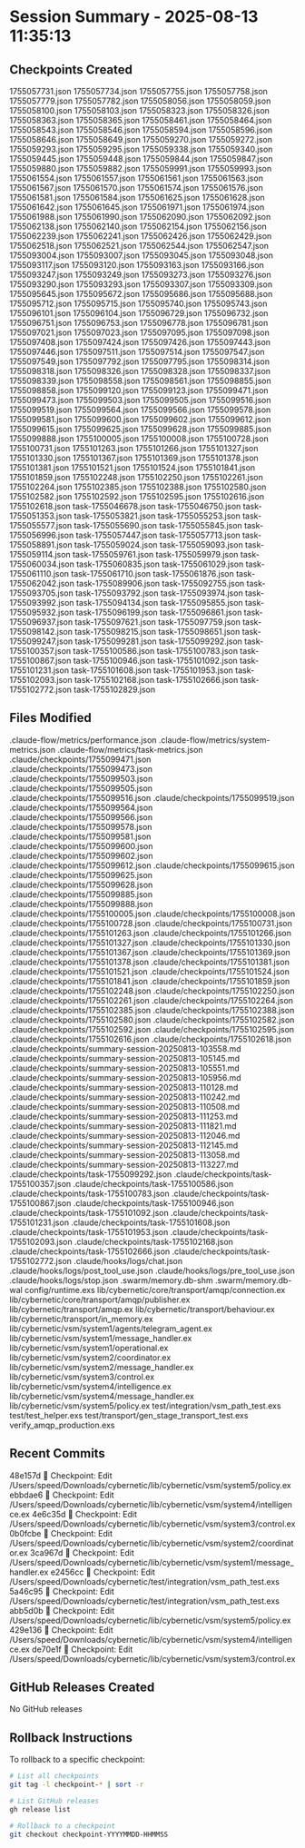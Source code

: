# Session Summary - 2025-08-13 11:35:13

## Checkpoints Created
1755057731.json
1755057734.json
1755057755.json
1755057758.json
1755057779.json
1755057782.json
1755058056.json
1755058059.json
1755058100.json
1755058103.json
1755058323.json
1755058326.json
1755058363.json
1755058365.json
1755058461.json
1755058464.json
1755058543.json
1755058546.json
1755058594.json
1755058596.json
1755058646.json
1755058649.json
1755059270.json
1755059272.json
1755059293.json
1755059295.json
1755059338.json
1755059340.json
1755059445.json
1755059448.json
1755059844.json
1755059847.json
1755059880.json
1755059882.json
1755059991.json
1755059993.json
1755061554.json
1755061557.json
1755061561.json
1755061563.json
1755061567.json
1755061570.json
1755061574.json
1755061576.json
1755061581.json
1755061584.json
1755061625.json
1755061628.json
1755061642.json
1755061645.json
1755061971.json
1755061974.json
1755061988.json
1755061990.json
1755062090.json
1755062092.json
1755062138.json
1755062140.json
1755062154.json
1755062156.json
1755062239.json
1755062241.json
1755062426.json
1755062429.json
1755062518.json
1755062521.json
1755062544.json
1755062547.json
1755093004.json
1755093007.json
1755093045.json
1755093048.json
1755093117.json
1755093120.json
1755093163.json
1755093166.json
1755093247.json
1755093249.json
1755093273.json
1755093276.json
1755093290.json
1755093293.json
1755093307.json
1755093309.json
1755095645.json
1755095672.json
1755095686.json
1755095688.json
1755095712.json
1755095715.json
1755095740.json
1755095743.json
1755096101.json
1755096104.json
1755096729.json
1755096732.json
1755096751.json
1755096753.json
1755096778.json
1755096781.json
1755097021.json
1755097023.json
1755097095.json
1755097098.json
1755097408.json
1755097424.json
1755097426.json
1755097443.json
1755097446.json
1755097511.json
1755097514.json
1755097547.json
1755097549.json
1755097792.json
1755097795.json
1755098314.json
1755098318.json
1755098326.json
1755098328.json
1755098337.json
1755098339.json
1755098558.json
1755098561.json
1755098855.json
1755098858.json
1755099120.json
1755099123.json
1755099471.json
1755099473.json
1755099503.json
1755099505.json
1755099516.json
1755099519.json
1755099564.json
1755099566.json
1755099578.json
1755099581.json
1755099600.json
1755099602.json
1755099612.json
1755099615.json
1755099625.json
1755099628.json
1755099885.json
1755099888.json
1755100005.json
1755100008.json
1755100728.json
1755100731.json
1755101263.json
1755101266.json
1755101327.json
1755101330.json
1755101367.json
1755101369.json
1755101378.json
1755101381.json
1755101521.json
1755101524.json
1755101841.json
1755101859.json
1755102248.json
1755102250.json
1755102261.json
1755102264.json
1755102385.json
1755102388.json
1755102580.json
1755102582.json
1755102592.json
1755102595.json
1755102616.json
1755102618.json
task-1755046678.json
task-1755046750.json
task-1755051353.json
task-1755053821.json
task-1755055253.json
task-1755055577.json
task-1755055690.json
task-1755055845.json
task-1755056996.json
task-1755057447.json
task-1755057713.json
task-1755058891.json
task-1755059024.json
task-1755059093.json
task-1755059114.json
task-1755059761.json
task-1755059979.json
task-1755060034.json
task-1755060835.json
task-1755061029.json
task-1755061110.json
task-1755061710.json
task-1755061876.json
task-1755062042.json
task-1755089906.json
task-1755092755.json
task-1755093705.json
task-1755093792.json
task-1755093974.json
task-1755093992.json
task-1755094134.json
task-1755095855.json
task-1755095932.json
task-1755096199.json
task-1755096861.json
task-1755096937.json
task-1755097621.json
task-1755097759.json
task-1755098142.json
task-1755098215.json
task-1755098651.json
task-1755099247.json
task-1755099281.json
task-1755099292.json
task-1755100357.json
task-1755100586.json
task-1755100783.json
task-1755100867.json
task-1755100946.json
task-1755101092.json
task-1755101231.json
task-1755101608.json
task-1755101953.json
task-1755102093.json
task-1755102168.json
task-1755102666.json
task-1755102772.json
task-1755102829.json

## Files Modified
.claude-flow/metrics/performance.json
.claude-flow/metrics/system-metrics.json
.claude-flow/metrics/task-metrics.json
.claude/checkpoints/1755099471.json
.claude/checkpoints/1755099473.json
.claude/checkpoints/1755099503.json
.claude/checkpoints/1755099505.json
.claude/checkpoints/1755099516.json
.claude/checkpoints/1755099519.json
.claude/checkpoints/1755099564.json
.claude/checkpoints/1755099566.json
.claude/checkpoints/1755099578.json
.claude/checkpoints/1755099581.json
.claude/checkpoints/1755099600.json
.claude/checkpoints/1755099602.json
.claude/checkpoints/1755099612.json
.claude/checkpoints/1755099615.json
.claude/checkpoints/1755099625.json
.claude/checkpoints/1755099628.json
.claude/checkpoints/1755099885.json
.claude/checkpoints/1755099888.json
.claude/checkpoints/1755100005.json
.claude/checkpoints/1755100008.json
.claude/checkpoints/1755100728.json
.claude/checkpoints/1755100731.json
.claude/checkpoints/1755101263.json
.claude/checkpoints/1755101266.json
.claude/checkpoints/1755101327.json
.claude/checkpoints/1755101330.json
.claude/checkpoints/1755101367.json
.claude/checkpoints/1755101369.json
.claude/checkpoints/1755101378.json
.claude/checkpoints/1755101381.json
.claude/checkpoints/1755101521.json
.claude/checkpoints/1755101524.json
.claude/checkpoints/1755101841.json
.claude/checkpoints/1755101859.json
.claude/checkpoints/1755102248.json
.claude/checkpoints/1755102250.json
.claude/checkpoints/1755102261.json
.claude/checkpoints/1755102264.json
.claude/checkpoints/1755102385.json
.claude/checkpoints/1755102388.json
.claude/checkpoints/1755102580.json
.claude/checkpoints/1755102582.json
.claude/checkpoints/1755102592.json
.claude/checkpoints/1755102595.json
.claude/checkpoints/1755102616.json
.claude/checkpoints/1755102618.json
.claude/checkpoints/summary-session-20250813-103558.md
.claude/checkpoints/summary-session-20250813-105145.md
.claude/checkpoints/summary-session-20250813-105551.md
.claude/checkpoints/summary-session-20250813-105956.md
.claude/checkpoints/summary-session-20250813-110128.md
.claude/checkpoints/summary-session-20250813-110242.md
.claude/checkpoints/summary-session-20250813-110508.md
.claude/checkpoints/summary-session-20250813-111253.md
.claude/checkpoints/summary-session-20250813-111821.md
.claude/checkpoints/summary-session-20250813-112046.md
.claude/checkpoints/summary-session-20250813-112145.md
.claude/checkpoints/summary-session-20250813-113058.md
.claude/checkpoints/summary-session-20250813-113227.md
.claude/checkpoints/task-1755099292.json
.claude/checkpoints/task-1755100357.json
.claude/checkpoints/task-1755100586.json
.claude/checkpoints/task-1755100783.json
.claude/checkpoints/task-1755100867.json
.claude/checkpoints/task-1755100946.json
.claude/checkpoints/task-1755101092.json
.claude/checkpoints/task-1755101231.json
.claude/checkpoints/task-1755101608.json
.claude/checkpoints/task-1755101953.json
.claude/checkpoints/task-1755102093.json
.claude/checkpoints/task-1755102168.json
.claude/checkpoints/task-1755102666.json
.claude/checkpoints/task-1755102772.json
.claude/hooks/logs/chat.json
.claude/hooks/logs/post_tool_use.json
.claude/hooks/logs/pre_tool_use.json
.claude/hooks/logs/stop.json
.swarm/memory.db-shm
.swarm/memory.db-wal
config/runtime.exs
lib/cybernetic/core/transport/amqp/connection.ex
lib/cybernetic/core/transport/amqp/publisher.ex
lib/cybernetic/transport/amqp.ex
lib/cybernetic/transport/behaviour.ex
lib/cybernetic/transport/in_memory.ex
lib/cybernetic/vsm/system1/agents/telegram_agent.ex
lib/cybernetic/vsm/system1/message_handler.ex
lib/cybernetic/vsm/system1/operational.ex
lib/cybernetic/vsm/system2/coordinator.ex
lib/cybernetic/vsm/system2/message_handler.ex
lib/cybernetic/vsm/system3/control.ex
lib/cybernetic/vsm/system4/intelligence.ex
lib/cybernetic/vsm/system4/message_handler.ex
lib/cybernetic/vsm/system5/policy.ex
test/integration/vsm_path_test.exs
test/test_helper.exs
test/transport/gen_stage_transport_test.exs
verify_amqp_production.exs

## Recent Commits
48e157d 🔖 Checkpoint: Edit /Users/speed/Downloads/cybernetic/lib/cybernetic/vsm/system5/policy.ex
ebbdae6 🔖 Checkpoint: Edit /Users/speed/Downloads/cybernetic/lib/cybernetic/vsm/system4/intelligence.ex
4e6c35d 🔖 Checkpoint: Edit /Users/speed/Downloads/cybernetic/lib/cybernetic/vsm/system3/control.ex
0b0fcbe 🔖 Checkpoint: Edit /Users/speed/Downloads/cybernetic/lib/cybernetic/vsm/system2/coordinator.ex
3ca967d 🔖 Checkpoint: Edit /Users/speed/Downloads/cybernetic/lib/cybernetic/vsm/system1/message_handler.ex
e2456cc 🔖 Checkpoint: Edit /Users/speed/Downloads/cybernetic/test/integration/vsm_path_test.exs
5a46c95 🔖 Checkpoint: Edit /Users/speed/Downloads/cybernetic/test/integration/vsm_path_test.exs
abb5d0b 🔖 Checkpoint: Edit /Users/speed/Downloads/cybernetic/lib/cybernetic/vsm/system5/policy.ex
429e136 🔖 Checkpoint: Edit /Users/speed/Downloads/cybernetic/lib/cybernetic/vsm/system4/intelligence.ex
de70e1f 🔖 Checkpoint: Edit /Users/speed/Downloads/cybernetic/lib/cybernetic/vsm/system3/control.ex

## GitHub Releases Created
No GitHub releases

## Rollback Instructions
To rollback to a specific checkpoint:
```bash
# List all checkpoints
git tag -l checkpoint-* | sort -r

# List GitHub releases
gh release list

# Rollback to a checkpoint
git checkout checkpoint-YYYYMMDD-HHMMSS
```

